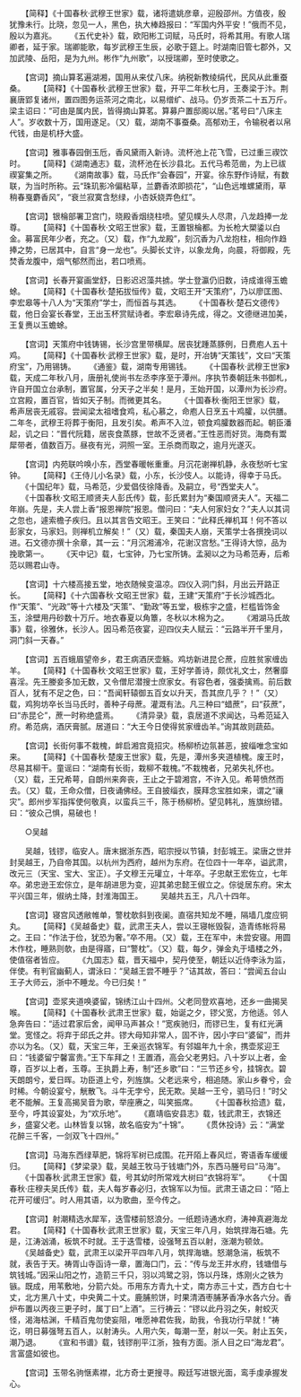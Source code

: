 <!-- { "loadSidebar": true } -->
　　【简释】《十国春秋·武穆王世家》载，诸将遣姚彦章，迎殷邵州。方值夜，殷犹豫未行。比晓，忽见一人，黑色，执大棒趋报曰：“军国内外平安！”俄而不见，殷以为嘉兆。
　　《五代史补》载，欧阳彬工词赋，马氏时，将希其用。有歌人瑞卿者，延于家。瑞卿能歌，每岁武穆王生辰，必歌于筵上。时湖南旧管七郡外，又加武陵、岳阳，是为九州。彬作“九州歌”，以授瑞卿，至时使歌之。

　　【宫词】摘山算茗遍湖湘，国用从来仗八床。纳税新教绫绢代，民风从此重蚕桑。
　　【简释】《十国春秋·武穆王世家》载，开平二年秋七月，王奏梁于汴。荆襄唐郢复诸州，置四图务运茶河之南北，以易缯纩、战马。仍岁贡茶二十五万斤。梁主诏曰：“可由是属内民，皆得摘山算茗。算募户置邸阁以居。”茗号曰“八床主人”。岁收数十万，国用遂足。（又）载，湖南不事蚕桑。高郁劝王，令输税者以帛代钱，由是机杼大盛。

　　【宫词】雅事春园倒玉卮，香风黛雨入新诗。流杯池上花飞雪，已过重三禊饮时。
　　【简释】《湖南通志》载，流杯池在长沙县北。五代马希范凿，为上已祓禊宴集之所。
　　《湖南故事》载，马氏作“会春园”，开宴。徐东野作诗赋，有数联，为当时所称。云“珠玑影冷偏粘草，兰麝香浓即损花”，“山色远堆螺黛雨，草稍春戛麝香风”，“衰兰寂寞含愁绿，小杏妖娆弄色红”。

　　【宫词】银棆部署卫宫门，晓殿香烟绕柱喷。望见幞头人尽肃，八龙趋捧一龙尊。
　　【简释】《十国春秋·文昭王世家》载，王置银棆都。为长枪大槊鋈以白金。募富民年少者，充之。（又）载，作“九龙殿”，刻沉香为八龙抱柱，相向作趋捧之势，已居其中，自言“身一龙也”。头脚长丈许，以象龙角，向晨，将御殿，先焚香龙腹中，烟气郁然而出，若口喷焉。

　　【宫词】长春开宴画堂舒，日影迟迟藻共掳。学士登瀛仍旧数，诗成谁得玉蟾蜍。
　　【简释】《十国春秋·楚拓拔恒传》载，文昭王开“天策府”，乃以廖匡图、李宏皋等十八人为“天策府”学士，而恒首与其选。
　　《十国春秋·楚石文德传》载，他日会宴长春堂，王出玉杯赏赋诗者。李宏皋诗先成，得之。文德继进加美，王复赉以玉蟾蜍。

　　【宫词】天策府中钱铸锡，长沙宫里带横犀。居丧犹踵蒸豚例，日费庖人五十鸡。
　　【简释】《十国春秋·武穆王世家》载，是时，开冶铸“天策钱”，文曰“天策府宝”，乃用锡铸。
　　《通鉴》载，湖南专用锡钱。
　　《十国春秋·武穆王世家》载，天成二年秋八月，唐册礼使尚书左丞李序至于潭州。序执节奏朝廷朱书御札，许自开国立台承制，置官属，分天子之半矣！是月，王始开国，以潭州为长沙府。立宫殿，置百官，皆如天子制。而微更其名。
　　《十国春秋·衡阳王世家》载，希声居丧无戚容。尝闻梁太祖嗜食鸡，私心慕之，命庖人日烹五十鸡臛，以供膳。二年冬，武穆王将葬于衡阳，且发引矣。希声不入泣，顿食鸡臛数器而起。朝臣潘起，讥之曰：“晋代阮籍，居丧食蒸豚，世故不乏贤者。”王性恶而好货。海商有鬻犀带者，值数百万。昼夜有光，洞照一室。王杀商而取之，逾月光遂灭。

　　【宫词】内苑联吟唤小东，西堂春暖帐重重。月沉花谢禅机静，永夜愁听七宝钟。
　　【简释】《王侍儿小名录》载，小东，长沙伎人。以能诗，得幸于马氏。
　　《十国纪年》载，马希范，少爱倡伎徐降香。及嗣立，号“西堂夫人”。
　　《十国春秋·文昭王顺贤夫人彭氏传》载，彭氏累封为“秦国顺贤夫人”。天福二年崩。先是，夫人尝上香“报恩禅院”报恩。僧问曰：“夫人何家妇女？”夫人以其词之忽也，遽索檐子疾归。且以其言告文昭王。王笑曰：“此释氏禅机耳！何不答以彭家女，马家妇。则禅机立解矣！”（又）载，秦国夫人崩，天策学士各撰挽词以进。石文德亦撰十余章，其一云：“月沉湘浦冷，花谢汉宫愁。”王得诗大惊，品为挽歌第一。
　　《天中记》载，七宝钟，乃七宝所铸。孟昶以之为马希范寿，后希范以赐君山寺。

　　【宫词】十六楼高接五堂，地衣随候变温凉。四仪入洞门斜，月出云开路正长。
　　【简释】《十六国春秋·文昭王世家》载，王建“天策府”于长沙城西北。作“天策”、“光政”等十六楼及“天策”、“勤政”等五堂，极栋宇之盛，栏槛皆饰金玉，涂壁用丹砂数十万斤。地衣春夏以角簟，冬秋以木棉为之。
　　《湘湖马氏故事》载，徐雅休，长沙人。因马希范夜宴，迎四仪夫人赋云：“云路半开千里月，洞门斜一天春。”

　　【宫词】五百蛾眉望帝乡，君王病酒厌壶觞。鸡坊新进昆仑蔗，应胜贫家缠齿羊。
　　【简释】《十国春秋·文昭王世家》载，王好学善诗，颇优礼文士，然奢靡喜淫。先王媵妾多加无数，又令僧尼潜搜士庶家女。有容色者，强委擒焉。前后数百人，犹有不足之色，曰：“吾闻轩辕御五百女以升天，吾其庶几乎？！”（又）载，鸡狗坊卒长当马氏时，善种子母蔗。灌溉有法。凡三种曰“蜡蔗”，曰“荻蔗”，曰“赤昆仑”，蔗一时称绝盛焉。
　　《清异录》载，袁居道不求闻达，马希范延入府。希范病，酒厌膏腻。居道曰：“大王今日使得贫家缠齿羊。”询其故则蔬茹。

　　【宫词】长街何事不栽槐，衅启湘宫竟招灾。杨柳桥边氛甚恶，披缁唯念宝如来。
　　【简释】《十国春秋·楚废王世家》载，先是，潭州多夹道植槐。废王时，尽易其柳干。童谣曰：“湖南有长街，栽柳不栽槐。”不栽槐者，兄弟失礼怀也。（又）载，王兄希萼，自朗州来奔丧，王止之于碧湘宫，不许入见。希萼愤然而去。（又）载，王命众僧，日夜诵佛经。王自披缁衣，膜拜念宝胜如来，谓之“禳灾”。郎州步军指挥使何敬真，以蛮兵三千，陈于杨柳桥。望见韩礼，旌旗纷错。曰：“彼众己惧，易破也！

　　○吴越

　　吴越，钱镠，临安人。唐末据浙东西，昭宗授以节镇，封彭城王。梁唐之世并封吴越王，乃自帝其国。以杭州为西府，越州为东府。在位四十一年卒，谥武肃，改元三（天宝、宝大、宝正）。子文穆王元瓘立，十年卒。子忠献王宏佐立，七年卒。弟忠逊王宏倧立，是年胡进思为变，迎其弟忠懿王俶立之。倧徙居东府。宋太平兴国三年，俶纳土降，封淮海国王。
　　吴越共五王，凡八十四年。

　　【宫词】寝宫风透敝帷单，警枕欹斜到夜阑。直宿共知龙不睡，隔墙几度应铜丸。
　　【简释】《吴越备史》载，武肃王夫人，尝以王寝帐毁裂，造青练帐将易之。王曰：“作法于俭，犹恐为奢。”卒不用。（又）载，王在军中，未尝安寝。用圆木作枕，睡熟则欹，由是得寤，曰“警枕”。（又）载，每夕，弹金丸于墙楼之外，使值宿者皆应。
　　《九国志》载，晋天福中，契丹使至，朝廷以近侍李泳为监，伴使。有判官幽蓟人，谓泳曰：“吴越王尝不睡乎？”诘其故，答曰：“尝闻五台山王子大师云，浙中不睡龙。今已归矣！”

　　【宫词】壶浆夹道唤婆留，锦绣江山十四州。父老同登欢喜地，还乡一曲揭吴喉。
　　【简释】《十国春秋·武肃王世家》载，始诞之夕，镠父宽，方他适。邻人急奔告曰：“适过君家后舍，闻甲马声甚众！”宽疾驰归，而镠已生，复有红光满堂。宽怪之。将弃于邱氏之井。镠大母知非常人，固不许，因小字曰“婆留”，而井亦以为名。（又）载，天宝三年，王亲巡衣锦军。有邻媪年九十余，携壶浆迎王曰：“钱婆留宁馨富贵。”王下车拜之！王置酒，高会父老男妇。八十岁以上者，金尊，百岁以上者，玉尊。王执爵上寿，制“还乡歌”曰：“三节还乡兮，挂锦衣。碧天朗朗兮，爱日晖。功臣道上兮，列旌旗。父老远来兮，相追随。家山乡眷兮，会时稀。今朝设宴兮，觥散飞。斗牛无孛兮，民无欺。吴越一王兮，驷马归！”时父老不能解。王复高揭吴音为歌，举座赓之，叫笑振席。
　　《十国春秋拾遗》载，至今，呼其设宴处，为“欢乐地”。
　　《嘉靖临安县志》载，钱武肃王，衣锦还乡，盛宴父老。山林皆复以锦，故名临安为“十锦”。
　　《贯休投诗》云：“满堂花醉三千客，一剑双飞十四州。”

　　【宫词】马海东西绿草肥，锦将军树已成围。花开陌上春风烂，寄语香车缓缓归。
　　【简释】《梦梁录》载，吴越王牧马于钱塘门外，东西马塍号曰“马海”。
　　《十国春秋·武肃王世家》载，号其幼时所常戏大树曰“衣锦将军”。
　　《十国春秋·庄穆夫吴氏传》载，夫人每岁春必归，衣锦军以为恒。武肃王语之曰：“陌上花开可缓归”。时人用其语，以为歌曲，至今传之。

　　【宫词】射潮精选水犀军，迭雪楼前怒浪分。一纸题诗通水府，涛神真避海龙君。
　　【简释】《十国春秋·武肃王世家》载，天宝三年八月，始筑捍海石塘。先是，江涛汹涌，板筑不时就。王于迭雪楼，设强弩五百以射，涨潮为顿敛。
　　《吴越备史》载，武肃王以梁开平四年八月，筑捍海塘。怒潮急湍，板筑不就，表告于天。祷胥山寺函诗一章，置海口门，云：“传与龙王并水府，钱塘借与筑钱城。”因采山阳之竹，造箭三千只，羽以鸿鹭之羽，饰以丹珠，炼刚火之铁为镞。既成，用苇敷地，分箭六处。币用东方青九十丈，南方赤三十丈，西方白七十丈，北方黑八十丈，中央黄二十丈。鹿脯煎饼，时果清酒枣脯茅香净水各六分。香炉布置以丙夜三更子时，属丁曰“上酒”。三行祷云：“镠以此丹羽之矢，射蛟灭怪，渴海枯渊，千精百鬼勿使妄阻，唯愿神君佐我，助我，令我功行早就！”祷讫，明日募强弩五百人，以射涛头。人用六矢，每潮一至，射以一矢。射止五矢，潮乃退。
　　《宣和书谱》载，钱镠削平江浙，独有方面。浙人目之曰“海龙君”。言富盛如彼也。

　　【宫词】玉带名驹惬素襟，北方奇士更搜寻。殿廷写进银光面，鸾手虔承握发心。
